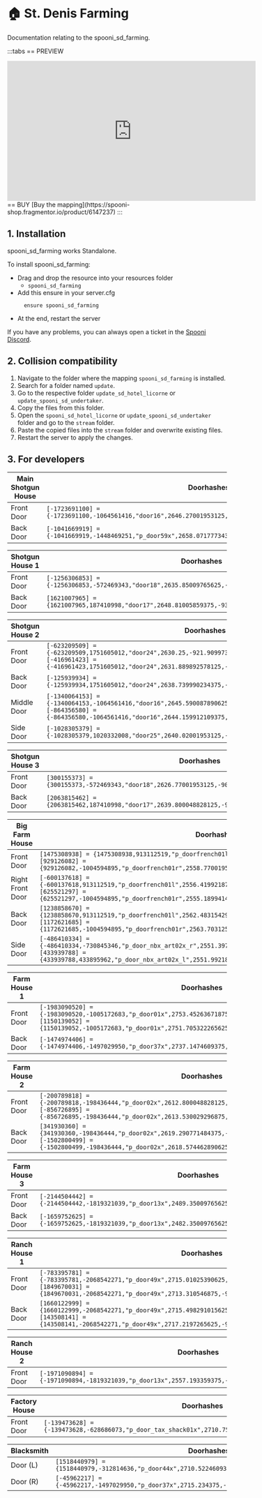# 🏠 St. Denis Farming
Documentation relating to the spooni_sd_farming.

:::tabs
== PREVIEW
<iframe width="570" height="321" src="https://dunb17ur4ymx4.cloudfront.net/packages/images/e456cadae810567f2047b0ab67e6ca161bfc5faa.png" frameborder="0" allow="accelerometer; autoplay; clipboard-write; encrypted-media; gyroscope; picture-in-picture; web-share" allowfullscreen></iframe>
== BUY
[Buy the mapping](https://spooni-shop.fragmentor.io/product/6147237)
:::

## 1. Installation
spooni_sd_farming works Standalone.  

To install spooni_sd_farming:
- Drag and drop the resource into your resources folder
  - `spooni_sd_farming`
- Add this ensure in your server.cfg
  ```
    ensure spooni_sd_farming
  ```
- At the end, restart the server

If you have any problems, you can always open a ticket in the [Spooni Discord](https://discord.gg/spooni).

## 2. Collision compatibility <Badge type="danger" text="IMPORTANT"/>

1. Navigate to the folder where the mapping `spooni_sd_farming` is installed.
2. Search for a folder named `update`.
3. Go to the respective folder `update_sd_hotel_licorne` or `update_spooni_sd_undertaker`. 
4. Copy the files from this folder.
5. Open the `spooni_sd_hotel_licorne` or `update_spooni_sd_undertaker` folder and go to the `stream` folder.
6. Paste the copied files into the `stream` folder and overwrite existing files.
7. Restart the server to apply the changes.

## 3. For developers
| Main Shotgun House        | Doorhashes
|---------------------------|----------------------------------------------------------------------------------|
| Front Door                | `[-1723691100] = {-1723691100,-1064561416,"door16",2646.27001953125,-972.239990234375,43.7599983215332}`
| Back Door                 | `[-1041669919] = {-1041669919,-1448469251,"p_door59x",2658.07177734375,-961.3220825195312,43.64641189575195}`

| Shotgun House 1           | Doorhashes
|---------------------------|----------------------------------------------------------------------------------|
| Front Door                | `[-1256306853] = {-1256306853,-572469343,"door18",2635.85009765625,-935.0399780273438,42.34514617919922}`
| Back Door                 | `[1621007965] = {1621007965,187410998,"door17",2648.81005859375,-930.2000122070312,42.45999908447265}`

| Shotgun House 2           | Doorhashes
|---------------------------|----------------------------------------------------------------------------------|
| Front Door                | `[-623209509] = {-623209509,1751605012,"door24",2630.25,-921.9099731445312,42.02778244018555}` <br> `[-416961423] = {-416961423,1751605012,"door24",2631.889892578125,-926.3200073242188,42.01673889160156}`
| Back Door                 | `[-125939934] = {-125939934,1751605012,"door24",2638.739990234375,-920.8200073242188,42.02881622314453}`
| Middle Door               | `[-1340064153] = {-1340064153,-1064561416,"door16",2645.590087890625,-920.6599731445312,42.04999923706055}` <br> `[-864356580] = {-864356580,-1064561416,"door16",2644.159912109375,-916.9500122070312,42.06000137329101}`
| Side Door                 | `[-1028305379] = {-1028305379,1020332008,"door25",2640.02001953125,-923.9099731445312,42.07773971557617}`

| Shotgun House 3           | Doorhashes
|---------------------------|----------------------------------------------------------------------------------|
| Front Door                | `[300155373] = {300155373,-572469343,"door18",2626.77001953125,-908.530029296875,42.0322151184082}`
| Back Door                 | `[2063815462] = {2063815462,187410998,"door17",2639.800048828125,-903.6799926757812,42.11198425292969}`

| Big Farm House            | Doorhashes
|---------------------------|----------------------------------------------------------------------------------|
| Front Door                | `[1475308938] = {1475308938,913112519,"p_doorfrench01l",2560,-908.0800170898438,42.0099983215332}` <br> `[929126082] = {929126082,-1004594895,"p_doorfrench01r",2558.77001953125,-908.6799926757812,42.0099983215332}`
| Right Front Door          | `[-600137618] = {-600137618,913112519,"p_doorfrench01l",2556.419921875,-909.8200073242188,42.0099983215332}` <br> `[625521297] = {625521297,-1004594895,"p_doorfrench01r",2555.18994140625,-910.4099731445312,42.0099983215332}`
| Back Door                 | `[1238858670] = {1238858670,913112519,"p_doorfrench01l",2562.483154296875,-916.3721923828125,42.0099983215332}` <br> `[1172621685] = {1172621685,-1004594895,"p_doorfrench01r",2563.703125,-915.7745971679688,42.0099983215332}`
| Side Door                 | `[-486410334] = {-486410334,-730845346,"p_door_nbx_art02x_r",2551.39794921875,-916.2369995117188,42.04999923706055}` <br> `[433939788] = {433939788,433895962,"p_door_nbx_art02x_l",2551.9921875,-917.4673461914062,42.04999923706055}`

| Farm House 1              | Doorhashes
|---------------------------|----------------------------------------------------------------------------------|
| Front Door                | `[-1983090520] = {-1983090520,-1005172683,"p_door01x",2753.45263671875,-917.6109619140625,43.12538528442383}` <br> `[1150139052] = {1150139052,-1005172683,"p_door01x",2751.705322265625,-913.9811401367188,43.12538528442383}`
| Back Door                 | `[-1474974406] = {-1474974406,-1497029950,"p_door37x",2737.1474609375,-919.9635620117188,42.76381683349609}`

| Farm House 2              | Doorhashes
|---------------------------|----------------------------------------------------------------------------------|
| Front Door                | `[-200789818] = {-200789818,-198436444,"p_door02x",2612.800048828125,-762.1500244140625,42.22999954223633}` <br> `[-856726895] = {-856726895,-198436444,"p_door02x",2613.530029296875,-763.8099975585938,42.2400016784668}`
| Back Door                 | `[341930360] = {341930360,-198436444,"p_door02x",2619.290771484375,-761.0029907226562,42.02000045776367}` <br> `[-1502800499] = {-1502800499,-198436444,"p_door02x",2618.574462890625,-759.3699951171875,42.02000045776367}`

| Farm House 3              | Doorhashes
|---------------------------|----------------------------------------------------------------------------------|
| Front Door                | `[-2144504442] = {-2144504442,-1819321039,"p_door13x",2489.35009765625,-744,42.02000045776367}`
| Back Door                 | `[-1659752625] = {-1659752625,-1819321039,"p_door13x",2482.35009765625,-747.97998046875,42.02000045776367}`

| Ranch House 1             | Doorhashes
|---------------------------|----------------------------------------------------------------------------------|
| Front Door                | `[-783395781] = {-783395781,-2068542271,"p_door49x",2715.01025390625,-969.7674560546875,43.79581069946289}` <br> `[1849670031] = {1849670031,-2068542271,"p_door49x",2713.310546875,-970.4420166015625,43.79581069946289}`
| Back Door                 | `[1660122999] = {1660122999,-2068542271,"p_door49x",2715.498291015625,-976.2841186523438,43.57307434082031}` <br> `[143508141] = {143508141,-2068542271,"p_door49x",2717.2197265625,-975.7039794921875,43.57307434082031}`

| Ranch House 2             | Doorhashes
|---------------------------|----------------------------------------------------------------------------------|
| Front Door                | `[-1971090894] = {-1971090894,-1819321039,"p_door13x",2557.193359375,-822.2000122070312,41.84000015258789}`

| Factory House             | Doorhashes
|---------------------------|----------------------------------------------------------------------------------|
| Front Door                | `[-139473628] = {-139473628,-628686073,"p_door_tax_shack01x",2710.75,-841.219970703125,42.06000137329101}`

| Blacksmith                | Doorhashes
|---------------------------|----------------------------------------------------------------------------------|
| Door (L)                  | `[1518440979] = {1518440979,-312814636,"p_door44x",2710.5224609375,-932.97216796875,42.85646820068359}`
| Door (R)                  | `[-45962217] = {-45962217,-1497029950,"p_door37x",2715.234375,-943.0864868164062,42.84991836547851}`
